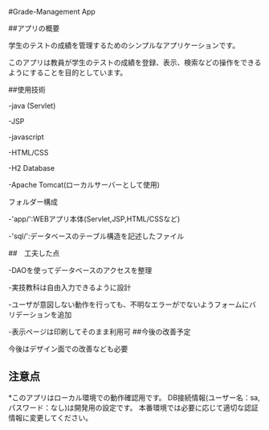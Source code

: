 #Grade-Management App

##アプリの概要

学生のテストの成績を管理するためのシンプルなアプリケーションです。

このアプリは教員が学生のテストの成績を登録、表示、検索などの操作をできるようにすることを目的としています。

##使用技術 

-java (Servlet) 

-JSP 

-javascript 

-HTML/CSS

-H2 Database

-Apache Tomcat(ローカルサーバーとして使用)

フォルダー構成

-'app/':WEBアプリ本体(Servlet,JSP,HTML/CSSなど) 

-'sql/':データベースのテーブル構造を記述したファイル

##　工夫した点 

-DAOを使ってデータベースのアクセスを整理 

-実技教科は自由入力できるように設計 

-ユーザが意図しない動作を行っても、不明なエラーがでないようフォームにバリデーションを追加 

-表示ページは印刷してそのまま利用可
##今後の改善予定

今後はデザイン面での改善なども必要

## 注意点

*このアプリはローカル環境での動作確認用です。 DB接続情報(ユーザー名：sa,パスワード：なし)は開発用の設定です。 本番環境では必要に応じて適切な認証情報に変更してください。
